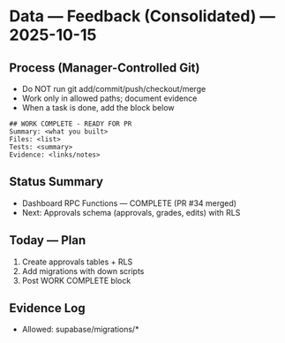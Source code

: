 # Data — Feedback (Consolidated) — 2025-10-15

## Process (Manager-Controlled Git)

- Do NOT run git add/commit/push/checkout/merge
- Work only in allowed paths; document evidence
- When a task is done, add the block below

```
## WORK COMPLETE - READY FOR PR
Summary: <what you built>
Files: <list>
Tests: <summary>
Evidence: <links/notes>
```

## Status Summary

- Dashboard RPC Functions — COMPLETE (PR #34 merged)
- Next: Approvals schema (approvals, grades, edits) with RLS

## Today — Plan

1. Create approvals tables + RLS
2. Add migrations with down scripts
3. Post WORK COMPLETE block

## Evidence Log

- Allowed: supabase/migrations/\*
